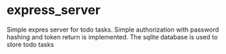 # express_server
Simple expres server for todo tasks.
Simple authorization with password hashing and token return is implemented.
The sqlite database is used to store todo tasks

